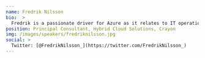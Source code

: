 ```yaml
---
name: Fredrik Nilsson
bio:  >
  Fredrik is a passionate driver for Azure as it relates to IT operations and DevOps audiences. With a deep engagement he leads enterprises of all sizes to understand how to take advantage of the latest and innovative features of off-premises Azure infrastructure all the way to hybrid cloud scenarios.
position: Principal Consultant, Hybrid Cloud Solutions, Crayon
img: /images/speakers/fredriknilsson.jpg
social: >
  Twitter: [@FredrikNilsson_](https://twitter.com/FredrikNilsson_)
---
```

